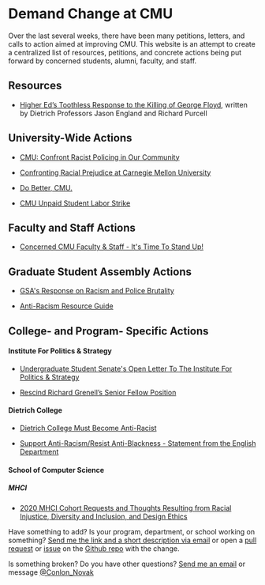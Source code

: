 # Demand Change at CMU  
 
Over the last several weeks, there have been many petitions, letters, and calls to action aimed at improving CMU. This website is an attempt to create a centralized list of resources, petitions, and concrete actions being put forward by concerned students, alumni, faculty, and staff.

## Resources

* [Higher Ed’s Toothless Response to the Killing of George Floyd](https://www.chronicle.com/article/Higher-Ed-s-Toothless/248946?key=wYmokCnDzR4h9eFNudrs4jyjFBQ0SJj_RjRK70rCNPT3LG0q7DwKXlirrTVnsPeDQi1qcGJ3RVVDSElMN19nU1lKRnd2M3FleTZEXzBZazZZT1RoZVluZVlEYw&fbclid=IwAR2TrW6Bg_BNliv0J_pLn6KUAIPaBvmBeuvIdTx6jSkkDveTl2u4OWU1olc), written by Dietrich Professors Jason England and Richard Purcell

## University-Wide Actions  

* [CMU: Confront Racist Policing in Our Community](https://actionnetwork.org/petitions/cmu-confront-racist-policing-in-our-community/)

* [Confronting Racial Prejudice at Carnegie Mellon University](https://actionnetwork.org/petitions/confronting-racial-prejudice-at-carnegie-mellon-university/)

* [Do Better, CMU.](http://www.cmu.wtf/)

* [CMU Unpaid Student Labor Strike](https://tinyurl.com/cmustrike)

## Faculty and Staff Actions

* [Concerned CMU Faculty & Staff - It's Time To Stand Up! ](https://tinyurl.com/yc8uu7er)


## Graduate Student Assembly Actions

* [GSA's Response on Racism and Police Brutality](https://docs.google.com/document/d/1J1Qwos5dPn58s88gaEScTwfg5x7cwndh-kE3memKE40/edit#heading=h.8tx08o4anrgu)

* [Anti-Racism Resource Guide](https://docs.google.com/document/d/1sMG9BChHdDUhVO-FoUzsr0rU6CUhsCAFEoblrSg_EJ0/edit)


## College- and Program- Specific Actions  

#### Institute For Politics & Strategy  

* [Undergraduate Student Senate's Open Letter To The Institute For Politics & Strategy](https://bit.ly/LetterToIPS)

* [Rescind Richard Grenell’s Senior Fellow Position](https://actionnetwork.org/petitions/rescind-richard-grenells-senior-fellow-position/)

#### Dietrich College  

* [Dietrich College Must Become Anti-Racist](https://actionnetwork.org/petitions/dietrich-college-must-become-anti-racist)

* [Support Anti-Racism/Resist Anti-Blackness - Statement from the English Department](https://www.cmu.edu/dietrich/english/support-anti-racismresist-anti-blackness.html)

#### School of Computer Science  

##### MHCI  

* [2020 MHCI Cohort Requests and Thoughts Resulting from Racial Injustice, Diversity and Inclusion, and Design Ethics](https://drive.google.com/file/d/1GE9PyWNAnelwqJapKkKWBOxKWN1wukJY/view?usp=sharing)  

Have something to add? Is your program, department, or school working on something? [Send me the link and a short description via email](mailto:conlonnovak+demand-cmu@cmu.edu) or open a [pull request](https://help.github.com/en/github/collaborating-with-issues-and-pull-requests/creating-a-pull-request) or [issue](https://help.github.com/en/github/managing-your-work-on-github/creating-an-issue) on the [Github repo](https://github.com/ConlonNovak/demand-cmu-support/) with the change.

Is something broken? Do you have other questions? [Send me an email](mailto:conlonnovak+demand-cmu@cmu.edu) or message [@Conlon_Novak](https://twitter.com/Conlon_Novak)
